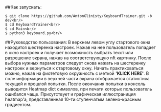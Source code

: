 ##Как запускать:  
```
$ git clone https://github.com/AntonGlinisty/KeyboardTrainer.git -b dev<br/>
$ cd KeyboardTrainer<br/>
$ cd Main<br/>
$ python3 keyboard.py<br/>
```

##Руководство пользования:
В верхнем левом углу стартового окна находится шестеренка настроек.
Нажав на нее пользователь попадает в окно настроек и получает возможность выбрать текст или разрешение экрана,
нажав на соответствующую nft картинку. 
После выбора нужных параметров следует снова нажать на шестеренку настроек и вернуться к стартовому окну.
Начать практиковаться можно, нажав на фиотетовую окружность c меткой **'KLICK HERE'**.
В поле информации в верхней части экрана отображается статистика текущей и прошлой попытки.
После окончания попытки в консоль выводится Heatmap dict символов, при печати которых пользователь ошибался чаще.
Присутствует и графическая иллюстраниция heatmap'a, представленная 10-ти ступенчатым зелено-красным градиентом.
